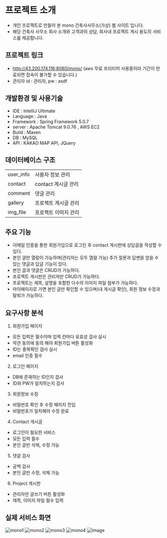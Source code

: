 # 프로젝트 소개

- 개인 프로젝트로 만들어 본 mono 건축사사무소(가상) 웹 사이트 입니다.
- 해당 건축사 사무소 회사 소개와 고객과의 상담, 회사내 프로젝트 게시 용도의 서비스를 제공합니다.

## 프로젝트 링크
- http://43.200.174.116:8080/mono/ (aws 무료 프리티어 사용중이라 기간이 만료되면 접속이 불가할 수 있습니다.)
- 관리자 id : 관리자, pw : asdf

## 개발환경 및 사용기술
- IDE : IntelliJ Ultimate
- Language : Java
- Framework : Spring Framework 5.0.7
- server : Apache Tomcat 9.0.76 , AWS EC2
- Build : Maven
- DB : MySQL
- API : KAKAO MAP API, JQuery

## 데이터베이스 구조
<table>
  <tr>
    <td>user_info</td>
    <td>사용자 정보 관리</td>
  </tr>
   <tr>
    <td>contact</td>
    <td>contact 게시글 관리</td>
  </tr>
   <tr>
    <td>comment</td>
    <td>댓글 관리</td>
  </tr>
   <tr>
    <td>gallery</td>
    <td>프로젝트 게시글 관리</td>
  </tr>
  <tr>
    <td>img_file</td>
    <td>프로젝트 이미지 관리</td>
  </tr>
</table>

## 주요 기능
- 이메일 인증을 통한 회원가입으로 로그인 후 contact 게시판에 상담글을 작성할 수 있다.
- 본인 글만 열람이 가능하며(관리자는 모두 열람 가능) 추가 질문과 답변을 얻을 수 있는 댓글과 답글 기능이 있다.
- 본인 글과 댓글은 CRUD가 가능하다.
- 프로젝트 게시판은 관리자만 CRUD가 가능하다.
- 프로젝트는 제목, 설명을 포함한 다수의 이미지 파일 첨부가 가능하다.
- 마이페이지로 가면 본인 글만 확인할 수 있으며(내 게시글 확인), 회원 정보 수정과 탈퇴가 가능하다.

## 요구사항 분석
1. 회원가입 페이지 
- 모든 입력은 필수이며 입력 칸마다 유효성 검사 실시
- 약관 동의에 동의 해야 회원가입 버튼 활성화
- ID는 중복확인 검사 실시
- email 인증 필수

2. 로그인 페이지
 - DB에 존재하는 ID인지 검사
 - ID와 PW가 일치하는지 검사

3. 회원정보 수정
- 비밀번호 확인 후 수정 페이지 진입
- 비밀번호가 일치해야 수정 완료

4. Contact 게시글
- 로그인이 필요한 서비스
- 모든 입력 필수
- 본인 글만 삭제, 수정 가능

5. 댓글 검사
- 공백 검사
- 본인 글만 수정, 삭제 가능

6. Project 게시판
- 관리자만 글쓰기 버튼 활성화
- 제목, 이미지 파일 필수 입력


## 실제 서비스 화면
![mono1](https://github.com/AtTheee/spring_mono/assets/139583539/1ccf8e12-9971-477e-a982-8393ce354a4c)
![mono2](https://github.com/AtTheee/spring_mono/assets/139583539/1b419b8f-b240-46dc-bd38-215968903648)
![mono3](https://github.com/AtTheee/spring_mono/assets/139583539/0b937af4-dbf8-47d4-bb12-460fe66719bc)
![mono4](https://github.com/AtTheee/spring_mono/assets/139583539/1b93ee5f-4e2c-4f4e-a689-01ea00879453)
![image](https://github.com/AtTheee/spring_mono/assets/139583539/82e0a177-20ed-462f-bd87-a484296376cf)
